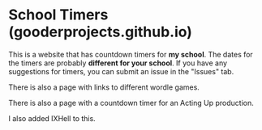 # School Timers (gooderprojects.github.io)
This is a website that has countdown timers for **my school**. The dates for the timers are probably **different for your school**. If you have any suggestions for timers, you can submit an issue in the "Issues" tab.

There is also a page with links to different wordle games.

There is also a page with a countdown timer for an Acting Up production.

I also added IXHell to this.
